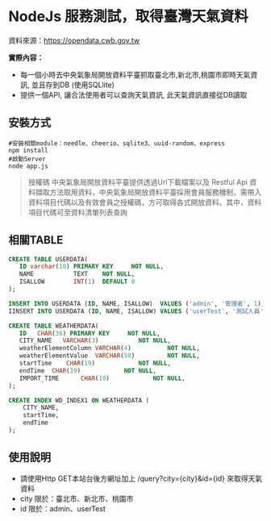 # NodeJs 服務測試，取得臺灣天氣資料
資料來源：https://opendata.cwb.gov.tw

**實際內容：**
- 每一個小時去中央氣象局開放資料平臺抓取臺北市,新北市,桃園市即時天氣資訊, 並且存到DB (使用SQLlite)
- 提供一個API,  讓合法使用者可以查詢天氣資訊, 此天氣資訊直接從DB讀取

## **安裝方式**

```shell
#安裝相關module：needle、cheerio、sqlite3、uuid-random、express
npm install
#啟動Server
node app.js

```
> 授權碼 中央氣象局開放資料平臺提供透過Url下載檔案以及 Restful Api 資料擷取方法取用資料，中央氣象局開放資料平臺採用會員服務機制，需帶入資料項目代碼以及有效會員之授權碼，方可取得各式開放資料。其中，資料項目代碼可至資料清單列表查詢

## **相關TABLE**

```sql
CREATE TABLE USERDATA(
   ID varchar(10) PRIMARY KEY     NOT NULL,
   NAME           TEXT    NOT NULL,
   ISALLOW        INT(1)  DEFAULT 0
);

INSERT INTO USERDATA (ID, NAME, ISALLOW)  VALUES ('admin', '管理者', 1);
IINSERT INTO USERDATA (ID, NAME, ISALLOW) VALUES ('userTest', '測試人員', 0);

CREATE TABLE WEATHERDATA(
   ID 	CHAR(36) PRIMARY KEY     NOT NULL,
   CITY_NAME   VARCHAR(3)    		NOT NULL,
   weatherElementColumn VARCHAR(4) 			NOT NULL,
   weatherElementValue 	VARCHAR(50) 		NOT NULL,
   startTime	CHAR(19)			NOT NULL,
   endTime	CHAR(19)			NOT NULL,
   IMPORT_TIME		CHAR(19)			NOT NULL,
);

CREATE INDEX WD_INDEX1 ON WEATHERDATA (
    CITY_NAME,
    startTime,
    endTime
);

```

## **使用說明**
- 請使用Http GET本站台後方網址加上 /query?city={city}&id={id}  來取得天氣資料
- city 限於：臺北市、新北市、桃園市
- id 限於：admin、userTest
